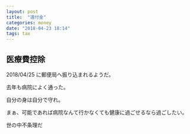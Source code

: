 ```yaml
---
layout: post
title:  "還付金"
categories: money
date: "2018-04-23 18:14"
tags: tax
---
```


## 医療費控除

2018/04/25 に郵便局へ振り込まれるようだ。

去年も病院によく通った。

自分の身は自分で守れ。

まぁ、可能であれば病院なんて行かなくても健康に過ごせるなら過ごしたい。

世の中不条理だ
